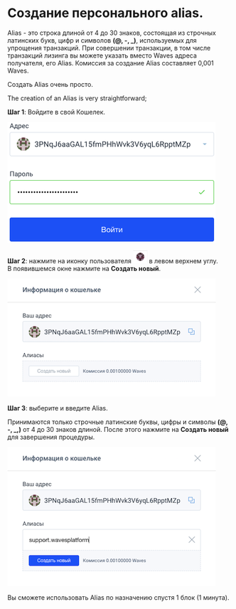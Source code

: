 # **Создание персонального alias**.

Alias - это строка длиной от 4 до 30 знаков, состоящая из строчных латинских букв, цифр и символов **(@, -, _)**, используемых для упрощения транзакций. При совершении транзакции, в том числе транзакций лизинга вы можете указать вместо Waves адреса получателя, его Alias. Комиссия за создание Alias составляет 0,001 Waves.

Создать Alias очень просто.

The creation of an Alias is very straightforward;

**Шаг 1**: Войдите в свой Кошелек.

![](/ru/_assets/creating_an_alias_01.png)

**Шаг 2**: нажмите на иконку пользователя ![](/ru/_assets/creating_an_alias_02.png) в левом верхнем углу.  
В появившемся окне нажмите на **Создать новый**.

![](/ru/_assets/creating_an_alias_03.png)

**Шаг 3**: выберите и введите Alias.

Принимаются только строчные латинские буквы, цифры и символы **(@, -, _,)** от 4 до 30 знаков длиной.
После этого нажмите на **Создать новый** для завершения процедуры.

![](/ru/_assets/creating_an_alias_04.png)

Вы сможете использовать Alias по назначению спустя 1 блок (1 минута).
